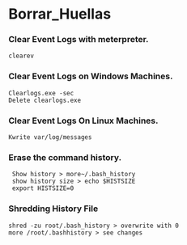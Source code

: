 # Borrar_Huellas

### Clear Event Logs with meterpreter.
```
clearev
```

### Clear Event Logs on Windows Machines.
```
Clearlogs.exe -sec
Delete clearlogs.exe
```

### Clear Event Logs On Linux Machines.
```
Kwrite var/log/messages
```

### Erase the command history.
```
 Show history > more~/.bash_history
 show history size > echo $HISTSIZE
 export HISTSIZE=0
```

### Shredding History File
```
shred -zu root/.bash_history > overwrite with 0
more /root/.bashhistory > see changes
```

